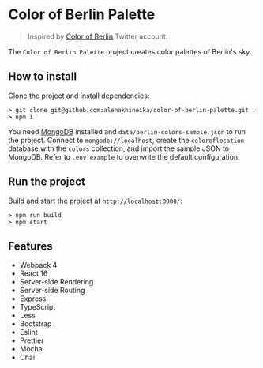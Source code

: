 # Color of Berlin Palette

> Inspired by [Color of Berlin](https://twitter.com/colorofberlin) Twitter account.

The `Color of Berlin Palette` project creates color palettes of Berlin's sky.

## How to install

Clone the project and install dependencies:

```
> git clone git@github.com:alenakhineika/color-of-berlin-palette.git .
> npm i
```

You need [MongoDB](https://docs.mongodb.com/manual/installation/) installed and `data/berlin-colors-sample.json` to run the project. Connect to `mongodb://localhost`, create the `coloroflocation` database with the `colors` collection, and import the sample JSON to MongoDB. Refer to `.env.example` to overwrite the default configuration.

## Run the project

Build and start the project at `http://localhost:3000/`:

```
> npm run build
> npm start
```

## Features

- Webpack 4
- React 16
- Server-side Rendering
- Server-side Routing
- Express
- TypeScript
- Less
- Bootstrap
- Eslint
- Prettier
- Mocha
- Chai
